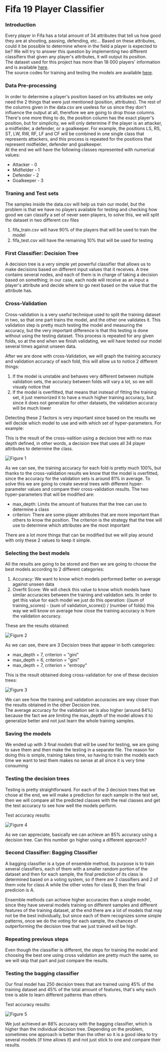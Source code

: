 # Fifa 19 Player Classifier

### Introduction

Every player in Fifa has a total amount of 34 attributes that tell us how good they are at shooting, passing, defending, etc...
Based on these attributes, could it be possible to determine where in the field a player is expected to be?
We will try to answer this question by implementing two different classifiers that given any player's attributes, it will output its position.<br>
The dataset used for this project has more than 18 000 players' information and is available [here](https://www.kaggle.com/karangadiya/fifa19).<br>
The source codes for training and testing the models are available [here](https://github.com/maci2233/Artificial_Intelligence/tree/master/machine_learning/Classification/Fifa_positions).


### Data Pre-processing

In order to determine a player's position based on his attributes we only need the 2 things that were just mentioned (position, attributes).
The rest of the columns given in the data.csv are useless for us since they don't influence the output at all, therefore we are going to drop those columns.<br>
There's one more thing to do, the position column has the exact player's position, but for simplicity, we will only determine if the player
is an attacker, a midfielder, a defender, or a goalkeeper. For example, the positions LS, RS, ST, LW, RW, RF, LF and CF will be combined
in one single class that represents attackers, and this process is repeated for the positions that represent midfielder, defender
and goalkeeper.<br>
At the end we will have the following classes represented with numerical values:
* Attacker - 0
* Midfielder - 1
* Defender - 2
* Goalkeeper - 3

### Traning and Test sets

The samples inside the data.csv will help us train our model, but the problem is that we have no players available for testing and checking how good we can classify a set of never seen players, to solve this, we will split the dataset in two different csv files

1. fifa_train.csv will have 90% of the players that will be used to train the model
2. fifa_test.csv will have the remaining 10% that will be used for testing

### First Classifier: Decision Tree

A decision tree is a very simple yet powerful classifier that allows us to make decisions based on different input values that it receives.
A tree contains several nodes, and each of them is in charge of taking a decision based on something; in our case, each node will
receive as an input a player's attribute and decide where to go next based on the value that the attribute has.

### Cross-Validation

Cross-validation is a very useful technique used to split the training dataset in two, so that one part trains
the model, and the other one validates it. This validation step is pretty much testing the model and
measuring the accuracy, but the very important difference is that this testing is done
without using the testing dataset. This process is repeated for any given folds, so at the end when we finish
validating, we will have tested our model several times against unseen data.

After we are done with cross-Validation, we will graph the training accuracy and validation accuracy of each fold, this will allow us to notice 2 different things:
1. If the model is unstable and behaves very different between multiple validation sets, the accuracy between folds will vary a lot, so we will visualy notice that
2. If the model is overfitted, that means that instead of fitting the training set, it just memorized it to have a much higher training accuracy, but since it does not generalize for other datasets, the validation accuracy will be much lower

Detecting these 2 factors is very important since based on the results we will decide which model to use and with which set of hyper-parameters. For example:

This is the result of the cross-valition using a decision tree with no max depth defined, in other words, a decision tree that uses all
34 player attributes to determine the class.

![Figure 1](https://github.com/maci2233/Artificial_Intelligence/blob/master/machine_learning/Classification/Fifa_positions/CV_no_max_depth.png)

As we can see, the training accuracy for each fold is pretty much 100%, but thanks to the cross-validation results we know that the model is overfitted, since the accuracy for the validation sets is around 81% in average. To solve this we are going to create several trees with different hyper-parameter values and compare their cross-validation results. The two hyper-parameters that will be modified are:
* max_depth: Limits the amount of features that the tree can use to determine a class
* criterion: There are some player attributes that are more important than others to know the position. The criterion is the strategy
that the tree will use to determine which attributes are the most important

There are a lot more things that can be modified but we will play around with only these 2 values to keep it simple.

### Selecting the best models

All the results are going to be stored and then we are going to choose the best models according to 2 different categories:
1. Accuracy: We want to know which models performed better on average against unseen data
2. Overfit Score: We will check this value to know which models have similar accuracies between the training and validation sets. In order to get this value for each model we just do this operation: ((sum of training_scores) - (sum of validation_scores)) / (number of folds) this way we will know on average how close the training accuracy is from the validation accuracy.

These are the results obtained:

![Figure 2](https://github.com/maci2233/Artificial_Intelligence/blob/master/machine_learning/Classification/Fifa_positions/CV_results.png)

As we can see, there are 3 Decision trees that appear in both categories:
* max_depth = 7, criterion = "gini"
* max_depth = 6, criterion = "gini"
* max_depth = 7, criterion = "entropy"

This is the result obtained doing cross-validation for one of these decision trees:

![Figure 3](https://github.com/maci2233/Artificial_Intelligence/blob/master/machine_learning/Classification/Fifa_positions/CV_MD7Cg.png)

We can see how the training and validation accuracies are way closer than the results obtained in the other Decision tree.<br>
The average accuracy for the validation set is also higher (around 84%) because the fact we are limiting the max_depth of the model allows it to generalize better and not just learn the whole training samples. 

### Saving the models

We ended up with 3 final models that will be used for testing, we are going to save them and then make the testing in a separate file.
The reason for doing this is simple, training takes time, so having to train the models each time we want to test them makes no sense at all since it is very time consuming

### Testing the decision trees

Testing is pretty straightforward. For each of the 3 decision trees that we chose at the end, we will make a prediction for each sample in the test set, then we will compare all the predicted classes with the real classes and get the test accuracy to see how well the models perform.

Test accuracy results:

![Figure 4](https://github.com/maci2233/Artificial_Intelligence/blob/master/machine_learning/Classification/Fifa_positions/decision_tree_tests.PNG)

As we can appreciate, basically we can achieve an 85% accuracy using a decision tree. Can this number go higher using a different approach?

### Second Classifier: Bagging Classifier

A bagging classifier is a type of ensemble method, its purpose is to train several classifiers, each of them with a smaller random portion of the dataset and then for each sample, the final prediction of its class is determined based on a voting system, so if there are 3 classifiers and 2 of them vote for class A while the other votes for class B, then the final predicion is A.

Ensemble methods can achieve higher accuracies than a single model, since they have several models training on different samples and different features of the training dataset, at the end there are a lot of models that may not be the best individually, but since each of them recognizes some simple patterns, once we do the voting for each sample, the chances of outperforming the decision tree that we just trained will be high.

### Repeating previous steps

Even though the classifier is different, the steps for training the model and choosing the best one using cross validation are pretty much the same, so we will skip that part and just compare the results.

### Testing the bagging classifier

Our final model has 250 decision trees that are trained using 45% of the training dataset and 45% of the total amount of features, that's why each tree is able to learn different patterns than others.

Test accuracy results:

![Figure 5](https://github.com/maci2233/Artificial_Intelligence/blob/master/machine_learning/Classification/Fifa_positions/bagging_tests.PNG)

We just achieved an 88% accuracy with the bagging classifier, which is higher than the individual decision tree. Depending on the problem, sometimes one approach is better than the other so it is a good idea to try several models (if time allows it) and not just stick to one and compare their results.

